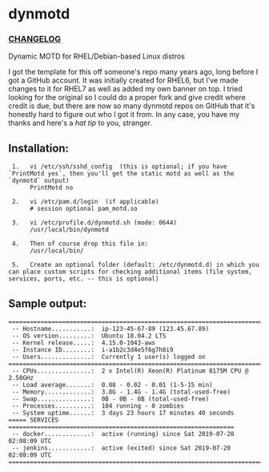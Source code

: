# dynmotd

### [CHANGELOG](https://github.com/Neutrollized/dynmotd/blob/master/CHANGELOG.md)

Dynamic MOTD for RHEL/Debian-based Linux distros

I got the template for this off someone's repo many years ago, long before I got a GitHub account.  It was initially created for RHEL6, but I've made changes to it for RHEL7 as well as added my own banner on top.  I tried looking for the original so I could do a proper fork and give credit where credit is due, but there are now so many dynmotd repos on GitHub that it's honestly hard to figure out who I got it from.  In any case, you have my thanks and here's a *hat tip* to you, stranger.


## Installation:

```
 1.   vi /etc/ssh/sshd_config  (this is optional; if you have `PrintMotd yes`, then you'll get the static motd as well as the `dynmotd` output)
      PrintMotd no

 2.   vi /etc/pam.d/login  (if applicable)
      # session optional pam_motd.so

 3.   vi /etc/profile.d/dynmotd.sh (mode: 0644)
      /usr/local/bin/dynmotd

 4.   Then of course drop this file in:
      /usr/local/bin/

 5.   Create an optional folder (default: /etc/dynmotd.d) in which you can place custom scripts for checking additional items (file system, services, ports, etc. -- this is optional)
```


## Sample output:

```
==============================================================================
 -- Hostname...........:  ip-123-45-67-89 (123.45.67.89)
 -- OS version.........:  Ubuntu 18.04.2 LTS
 -- Kernel release.....:  4.15.0-1043-aws
 -- Instance ID........:  i-a1b2c3d4e5f6g7h8i9
 -- Users..............:  Currently 1 user(s) logged on
==============================================================================
 -- CPUs...............:  2 x Intel(R) Xeon(R) Platinum 8175M CPU @ 2.50GHz
 -- Load average.......:  0.08 - 0.02 - 0.01 (1-5-15 min)
 -- Memory.............:  3.8G - 1.4G - 1.4G (total-used-free)
 -- Swap...............:  0B - 0B - 0B (total-used-free)
 -- Processes..........:  104 running - 0 zombies
 -- System uptime......:  3 days 23 hours 17 minutes 40 seconds
===== SERVICES ===============================================================
 -- docker.............:  active (running) since Sat 2019-07-20 02:08:09 UTC
 -- jenkins............:  active (exited) since Sat 2019-07-20 02:08:09 UTC
==============================================================================
```
